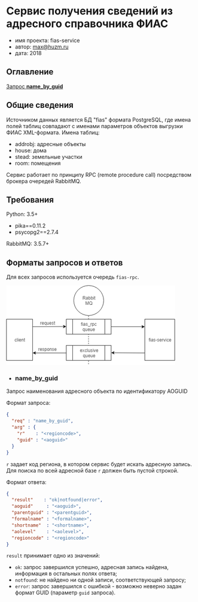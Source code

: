 # Сервис получения сведений из адресного справочника ФИАС
- имя проекта: fias-service
- автор: max@huzm.ru
- дата: 2018

## Оглавление
[Запрос **name_by_guid**](#name_by_guid)


## Общие сведения
Источником данных является БД "fias" формата PostgreSQL, где имена полей таблиц совпадают с именами параметров объектов выгрузки ФИАС XML-формата.
Имена таблиц:
- addrobj: адресные объекты
- house: дома
- stead: земельные участки
- room: помещения

Сервиc работает по принципу RPC (remote procedure call) посредством брокера очередей RabbitMQ.

## Требования
Python: 3.5+
- pika==0.11.2
- psycopg2==2.7.4

RabbitMQ: 3.5.7+

## Форматы запросов и ответов

Для всех запросов используется очередь ```fias-rpc```.

![the diagram](https://github.com/harinag/sass/blob/stable/Fias-Service.png)
<a name="name_by_guid" />
- ### name_by_guid
Запрос наименования адресного объекта по идентификатору AOGUID

Формат запроса:
```json
{ 
  "req" : "name_by_guid", 
  "arg" : { 
    "r"    : "<regioncode>",
    "guid" : "<aoguid>" 
  }
}
```
```r``` задает код региона, в котором сервис будет искать адресную запись. 
Для поиска по всей адресной базе ```r``` должен быть пустой строкой.

Формат ответа:
```json
{ 
  "result"    : "ok|notfound|error",
  "aoguid"     : "<aoguid>",
  "parentguid" : "<parentguid>",
  "formalname" : "<formalname>",
  "shortname"  : "<shortname>",
  "aolevel"    : "<aolevel>",
  "regioncode" : "<regioncode>"
}
```
```result``` принимает одно из значений:
- ```ok```: запрос завершился успешно, адресная запись найдена, информация в остальных полях ответа;
- ```notfound```: не найдено ни одной записи, соответствующей запросу;
- ```error```: запрос завершился с ошибкой - возможно неверно задан формат GUID (параметр ```guid``` запроса).


